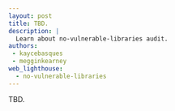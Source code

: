 ```yaml
---
layout: post
title: TBD.
description: |
  Learn about no-vulnerable-libraries audit.
authors:
 - kaycebasques
 - megginkearney
web_lighthouse:
  - no-vulnerable-libraries
---
```


TBD.